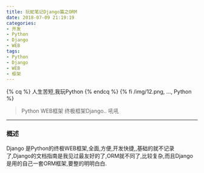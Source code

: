 ```yaml
---
title: 玩蛇笔记Django篇之ORM
date: 2018-07-09 21:19:19
categories:
- 开发
- Python
- Django
- WEB
tags:
- Python
- Django
- WEB
- 框架
---
```

{% cq %} 人生苦短,我玩Python {% endcq %}
{% fi /img/12.png, ..., Python %}
<!-- more -->
> Python WEB框架 终极框架Django..
> 吼吼

------

### 概述
Django 是Python的终极WEB框架,全面,方便,开发快捷,,基础的就不记录了,Django的文档指南是我见过最友好的了,ORM就不同了,比较复杂,而且Django是用的自己一套ORM框架,要整的明明白白.
